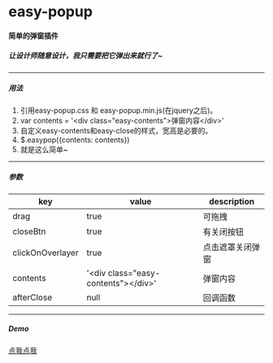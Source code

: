# easy-popup
#### 简单的弹窗插件
##### 让设计师随意设计，我只需要把它弹出来就行了~

---
##### 用法
1. 引用easy-popup.css 和 easy-popup.min.js(在jquery之后)。
2. var contents = '&#x3c;div class="easy-contents"&#x3e;弹窗内容&#x3c;/div&#x3e;'
3. 自定义easy-contents和easy-close的样式，宽高是必要的。
4. $.easypop({contents: contents})
5. 就是这么简单~

---
##### 参数
| key | value | description |
| ------------- | ------------- | ------------- |
| drag | true | 可拖拽 |
| closeBtn | true | 有关闭按钮 |
| clickOnOverlayer | true | 点击遮罩关闭弹窗 |
| contents | '&#x3c;div class="easy-contents"&#x3e;&#x3c;/div&#x3e;' | 弹窗内容 |
| afterClose | null | 回调函数 |

---
##### Demo
[点我点我](http://areyouse7en.github.io/easy-popup/)
